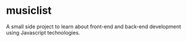 # musiclist
A small side project to learn about front-end and back-end development using Javascript technologies.
